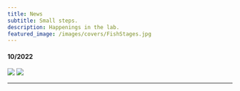 ```yaml
---
title: News
subtitle: Small steps.
description: Happenings in the lab.
featured_image: /images/covers/FishStages.jpg
---
```


#### 10/2022

<img src="/images/comic/body1.jpeg">

<img src="/images/comic/body2.jpeg">


---

